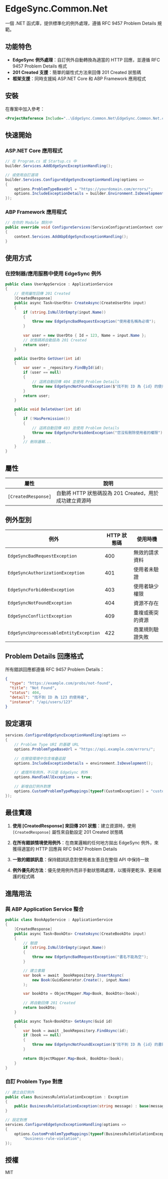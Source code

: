 # EdgeSync.Common.Net

一個 .NET 函式庫，提供標準化的例外處理，遵循 RFC 9457 Problem Details 規範。

## 功能特色

- **EdgeSync 例外處理**：自訂例外自動轉換為適當的 HTTP 回應，並遵循 RFC 9457 Problem Details 格式
- **201 Created 支援**：簡單的屬性式方法來回傳 201 Created 狀態碼
- **框架支援**：同時支援純 ASP.NET Core 和 ABP Framework 應用程式

## 安裝

在專案中加入參考：

```xml
<ProjectReference Include="..\EdgeSync.Common.Net\EdgeSync.Common.Net.csproj" />
```

## 快速開始

### ASP.NET Core 應用程式

```csharp
// 在 Program.cs 或 Startup.cs 中
builder.Services.AddEdgeSyncExceptionHandling();

// 或使用自訂選項
builder.Services.ConfigureEdgeSyncExceptionHandling(options =>
{
    options.ProblemTypeBaseUrl = "https://yourdomain.com/errors/";
    options.IncludeExceptionDetails = builder.Environment.IsDevelopment();
});
```

### ABP Framework 應用程式

```csharp
// 在你的 Module 類別中
public override void ConfigureServices(ServiceConfigurationContext context)
{
    context.Services.AddAbpEdgeSyncExceptionHandling();
}
```

## 使用方式

### 在控制器/應用服務中使用 EdgeSync 例外

```csharp
public class UserAppService : ApplicationService
{
    // 使用屬性回傳 201 Created
    [CreatedResponse]
    public async Task<UserDto> CreateAsync(CreateUserDto input)
    {
        if (string.IsNullOrEmpty(input.Name))
        {
            throw new EdgeSyncBadRequestException("使用者名稱為必填");
        }
        
        var user = new UserDto { Id = 123, Name = input.Name };
        // 狀態碼將自動設為 201 Created
        return user;
    }

    public UserDto GetUser(int id)
    {
        var user = _repository.FindById(id);
        if (user == null)
        {
            // 這將自動回傳 404 並使用 Problem Details
            throw new EdgeSyncNotFoundException($"找不到 ID 為 {id} 的使用者");
        }
        return user;
    }

    public void DeleteUser(int id)
    {
        if (!HasPermission())
        {
            // 這將自動回傳 403 並使用 Problem Details
            throw new EdgeSyncForbiddenException("您沒有刪除使用者的權限");
        }
        // 刪除邏輯...
    }
}
```

## 屬性

| 屬性 | 說明 |
|------|------|
| `[CreatedResponse]` | 自動將 HTTP 狀態碼設為 201 Created，用於成功建立資源時 |

## 例外型別

| 例外 | HTTP 狀態碼 | 使用時機 |
|------|------------|----------|
| `EdgeSyncBadRequestException` | 400 | 無效的請求資料 |
| `EdgeSyncAuthorizationException` | 401 | 使用者未驗證 |
| `EdgeSyncForbiddenException` | 403 | 使用者缺少權限 |
| `EdgeSyncNotFoundException` | 404 | 資源不存在 |
| `EdgeSyncConflictException` | 409 | 重複或衝突的資源 |
| `EdgeSyncUnprocessableEntityException` | 422 | 商業規則驗證失敗 |

## Problem Details 回應格式

所有錯誤回應都遵循 RFC 9457 Problem Details：

```json
{
  "type": "https://example.com/probs/not-found",
  "title": "Not Found",
  "status": 404,
  "detail": "找不到 ID 為 123 的使用者",
  "instance": "/api/users/123"
}
```

## 設定選項

```csharp
services.ConfigureEdgeSyncExceptionHandling(options =>
{
    // Problem Type URI 的基礎 URL
    options.ProblemTypeBaseUrl = "https://api.example.com/errors/";
    
    // 在開發環境中包含堆疊追蹤
    options.IncludeExceptionDetails = environment.IsDevelopment();
    
    // 處理所有例外，不只是 EdgeSync 例外
    options.HandleAllExceptions = true;
    
    // 新增自訂例外對應
    options.CustomProblemTypeMappings[typeof(CustomException)] = "custom-error";
});
```

## 最佳實踐

1. **使用 [CreatedResponse] 來回傳 201 狀態**：建立資源時，使用 `[CreatedResponse]` 屬性來自動設定 201 Created 狀態碼

2. **在所有錯誤情境使用例外**：在商業邏輯的任何地方拋出 EdgeSync 例外，來獲得適當的 HTTP 回應與 RFC 9457 Problem Details

3. **一致的錯誤訊息**：保持錯誤訊息對使用者友善且在整個 API 中保持一致

4. **例外優先的方法**：優先使用例外而非手動狀態碼處理，以獲得更乾淨、更易維護的程式碼

## 進階用法

### 與 ABP Application Service 整合

```csharp
public class BookAppService : ApplicationService
{
    [CreatedResponse]
    public async Task<BookDto> CreateAsync(CreateBookDto input)
    {
        // 驗證
        if (string.IsNullOrEmpty(input.Name))
        {
            throw new EdgeSyncBadRequestException("書名不能為空");
        }

        // 建立書籍
        var book = await _bookRepository.InsertAsync(
            new Book(GuidGenerator.Create(), input.Name)
        );

        var bookDto = ObjectMapper.Map<Book, BookDto>(book);
        
        // 將自動回傳 201 Created
        return bookDto;
    }

    public async Task<BookDto> GetAsync(Guid id)
    {
        var book = await _bookRepository.FindAsync(id);
        if (book == null)
        {
            throw new EdgeSyncNotFoundException($"找不到 ID 為 {id} 的書籍");
        }
        
        return ObjectMapper.Map<Book, BookDto>(book);
    }
}
```

### 自訂 Problem Type 對應

```csharp
// 建立自訂例外
public class BusinessRuleViolationException : Exception
{
    public BusinessRuleViolationException(string message) : base(message) { }
}

// 設定對應
services.ConfigureEdgeSyncExceptionHandling(options =>
{
    options.CustomProblemTypeMappings[typeof(BusinessRuleViolationException)] = 
        "business-rule-violation";
});
```

## 授權

MIT